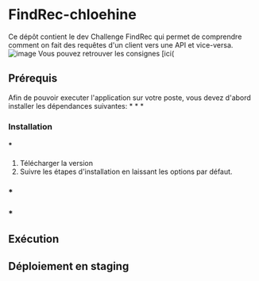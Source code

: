 # FindRec-chloehine
Ce dépôt contient le dev Challenge FindRec qui permet de comprendre comment on fait des requêtes d'un client vers une API et vice-versa. 
![image](https://user-images.githubusercontent.com/95028626/172850124-7bbcbfb6-fe8f-4f44-9911-a36c5973e284.png)
Vous pouvez retrouver les consignes [ici(

## Prérequis


Afin de pouvoir executer l'application sur votre poste, vous devez d'abord installer les dépendances suivantes:
  *
  *
  *
 
### Installation
#### *
  1. Télécharger la version
  2. Suivre les étapes d'installation en laissant les options par défaut.
 
### *
 
### *

## Exécution

## Déploiement en staging



